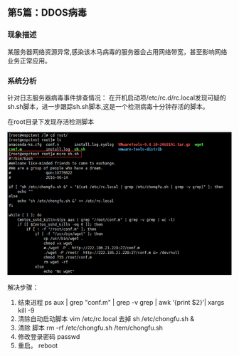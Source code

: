 ## 第5篇：DDOS病毒

### 现象描述

某服务器网络资源异常,感染该木马病毒的服务器会占用网络带宽，甚至影响网络业务正常应用。

### 系统分析

针对日志服务器病毒事件排查情况：
在开机启动项/etc/rc.d/rc.local发现可疑的sh.sh脚本，进一步跟踪sh.sh脚本,这是一个检测病毒十分钟存活的脚本。

在root目录下发现存活检测脚本

![](image/linux-14-1.png)

解决步骤：

1. 结束进程 ps aux | grep "conf.m" | grep -v grep | awk ‘{print $2}‘| xargs kill -9 
2. 清除自动启动脚本 vim /etc/rc.local 去掉 sh /etc/chongfu.sh & 
3. 清除 脚本 rm -rf /etc/chongfu.sh /tem/chongfu.sh 
4. 修改登录密码 passwd 
5. 重启。 reboot